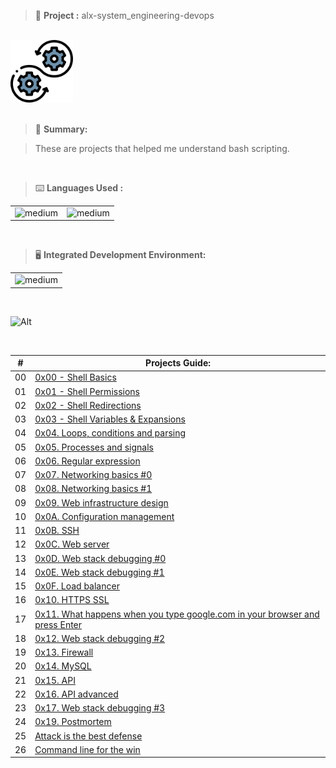 > 🚧 **Project :** alx-system_engineering-devops

<br>

<div>
  <a href="https://github.com/iamnotnato/alx-system_engineering-devops">
    <img src="https://github.com/iamnotnato/alx-system_engineering-devops/blob/master/images/logo.png" alt="Logo" width="100" height="100">
  </a>
</div>

<br>

> 📝 **Summary:**

> These are projects that helped me understand bash scripting.

<br>

> ⌨️ **Languages Used :**

<table>
  <tr>
    <td><img alt="medium" src="https://img.shields.io/badge/Shell_Script-121011?style=for-the-badge&logo=gnu-bash&logoColor=white"></td>
    <td><img alt="medium" src="https://img.shields.io/badge/Markdown-000000?style=for-the-badge&logo=markdown&logoColor=white"></td>
  </tr>
</table>

<br>

> 🖥️ **Integrated Development Environment:**

<table>
  <tr>
<td><img alt="medium" src="https://img.shields.io/badge/Emacs-%237F5AB6.svg?&style=for-the-badge&logo=gnu-emacs&logoColor=white"></td>
  </tr>
</table>

<br>

![Alt](https://repobeats.axiom.co/api/embed/91ac37b53e43b84fc8bee59df74f32cb4c53c465.svg "Repobeats analytics image")


<br>

| #  | Projects Guide:                                                                                                                                              |
|--- | ------------------------------------------------------------------------------------------------------------------------------------------------------------ |
| 00 | [0x00 - Shell Basics](./0x00-shell_basics)                                                                                                                   | 
| 01 | [0x01 - Shell Permissions](./0x01-shell_permissions)                                                                                                         |
| 02 | [0x02 - Shell Redirections](./0x02-shell_redirections)                      	                                                                                | 
| 03 | [0x03 - Shell Variables & Expansions](./0x03-shell_variables_expansions)                                                                                     | 
| 04 | [0x04. Loops, conditions and parsing](./0x04-loops_conditions_and_parsing)                                                                                   | 
| 05 | [0x05. Processes and signals](./0x05-processes_and_signals)                                                                                                  |
| 06 | [0x06. Regular expression](./0x06-regular_expressions)                                                                                                       | 
| 07 | [0x07. Networking basics #0](./0x07-networking_basics)                                                                                                       | 
| 08 | [0x08. Networking basics #1](./0x08-networking_basics_2)                                                                                                     | 
| 09 | [0x09. Web infrastructure design](./0x09-web_infrastructure_design)                                                                                          |
| 10 | [0x0A. Configuration management](./0x0A-configuration_management)                                                                                            | 
| 11 | [0x0B. SSH](./0x0B-ssh)                                                                                                                                      | 
| 12 | [0x0C. Web server](./0x0C-web_server)                                                                                                                        | 
| 13 | [0x0D. Web stack debugging #0](./0x0D-web_stack_debugging_0)                                                                                                 | 
| 14 | [0x0E. Web stack debugging #1](./0x0E-web_stack_debugging_1)                                                                                                 |
| 15 | [0x0F. Load balancer](./0x0F-load_balancer)                                                                                                                  | 
| 16 | [0x10. HTTPS SSL](./0x10-https_ssl)                                                                                                                          | 
| 17 | [0x11. What happens when you type google.com in your browser and press Enter](./0x11-what_happens_when_your_type_google_com_in_your_browser_and_press_enter) |
| 18 | [0x12. Web stack debugging #2](./0x12-web_stack_debugging_2)                                                                                                 | 
| 19 | [0x13. Firewall](./0x13-firewall)                                                                                                                            | 
| 20 | [0x14. MySQL](./0x14-mysql)                                                                                                                                  | 
| 21 | [0x15. API](./0x15-api)                                                                                                                                      |
| 22 | [0x16. API advanced](./0x16-api_advanced)                                                                                                                    | 
| 23 | [0x17. Web stack debugging #3](./0x17-web_stack_debugging_3)                                                                                                 |
| 24 | [0x19. Postmortem](./0x19-postmortem)                                                                                                                        | 
| 25 | [Attack is the best defense](./attack_is_the_best_defense)                                                                                                   | 
| 26 | [Command line for the win](./command_line_for_the_win)                                                                                                       |

